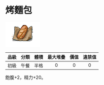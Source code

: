 # 烤麵包

![img](images/item_pic_KMB.png)

|品級|分類|體積|最大堆疊|價值|違禁值|
|:--:|:--:|:--:|:--:|:--:|:--:|
|初級|午餐|半格|0|0|0|

飽腹+2，精力+20。
